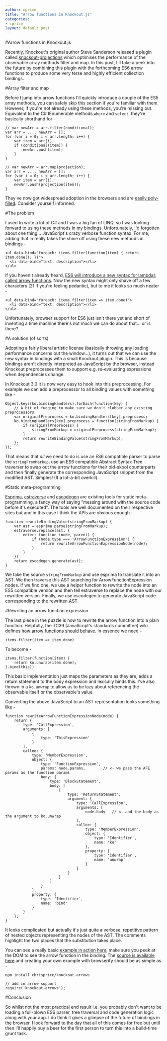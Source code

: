 ```yaml
---
author: cprice
title: "Arrow functions in Knockout.js"
categories:
- cprice
layout: default_post
---
```

#Arrow functions in Knockout.js

Recently, Knockout's original author Steve Sanderson released a plugin called [knockout-projections](https://github.com/stevesanderson/knockout-projections) which optimises the performance of the observable array methods filter and map. In this post, I'll take a peek into the future by combining this plugin with the forthcoming ES6 arrow functions to produce some very terse and highly efficient collection bindings.

#Array filter and map

Before I jump into arrow functions I'll quickly introduce a couple of the ES5 array methods, you can safely skip this section if you're familiar with them. However, if you're not already using these methods, you're missing out. Equivalent to the C# IEnumerable methods ```where``` and ```select```, they're basically shorthand for -

```
// var newArr = arr.filter(conditional);
var arr = ..., newArr = [];
for (var i = 0; i < arr.length; i++) {
    var item = arr[i];
    if (conditional(item)) {
        newArr.push(item);
    }
}

// var newArr = arr.map(projection);
var arr = ..., newArr = [];
for (var i = 0; i < arr.length; i++) {
    var item = arr[i];
    newArr.push(projection(item));
}
```

They've now got widespread adoption in the browsers and are [easily poly-filled](https://github.com/es-shims/es5-shim/). Consider yourself informed.

#The problem

I used to write a lot of C# and I was a big fan of LINQ, so I was looking forward to using these methods in my bindings. Unfortunately, I'd forgotten about one thing... JavaScript's crazy verbose function syntax. For me, adding that in really takes the shine off using these new methods in bindings -

```
<ul data-bind="foreach: items.filter(function(item) { return item.done(); })">
  <li data-bind="text: description"></li>
</ul>
```

If you haven't already heard, [ES6 will introduce a new syntax for lambdas called arrow functions](http://tc39wiki.calculist.org/es6/arrow-functions/). Now the new syntax might only shave off a few characters (21 if you're feeling pedantic), but to me it looks so much neater -

```
<ul data-bind="foreach: items.filter(item => item.done)">
  <li data-bind="text: description"></li>
</ul>
```

Unfortunately, browser support for ES6 just isn't there yet and short of inventing a time machine there's not much we can do about that... or is there?

#A solution (of sorts)

Adopting a fairly liberal artistic license (basically throwing any loading performance concerns out the window...), it turns out that we can use the new syntax in bindings with a small Knockout plugin. This is because bindings aren't directly interpreted as JavaScript by the browser, instead Knockout preprocesses them to support e.g. re-evaluating expressions when dependencies change. 

In Knockout 3.0 it is now very easy to hook into this preprocessing. For example we can add a preprocessor to all binding values with something like -

```
Object.keys(ko.bindingHandlers).forEach(function(key) {
    // A bit of fudging to make sure we don't clobber any existing preprocessors
    var originalPreprocess = ko.bindingHandlers[key].preprocess;
    ko.bindingHandlers[key].preprocess = function(stringFromMarkup) {
        if (originalPreprocess) {
            stringFromMarkup = originalPreprocess(stringFromMarkup);
        }
        return rewriteBindingValue(stringFromMarkup);
    };
});
```

That means that *all* we need to do is use an ES6 compatible parser to parse the ```stringFromMarkup```, use an ES6 compatible Abstract Syntax Tree traverser to swap out the arrow functions for their old-skool counterparts and then finally generate the corresponding JavaScript snippet from the modified AST. Simples! (If a lot-a-bit overkill).

#Static meta-programming

[Esprima](https://github.com/ariya/esprima), [estraverse](https://github.com/Constellation/estraverse) and [escodegen](https://github.com/Constellation/escodegen) are existing tools for static meta-programming, a fancy way of saying "messing around with the source code before it's executed". The tools are well documented on their respective sites but and in this case I think the APIs are obvious enough -

```
function rewriteBindingValue(stringFromMarkup) {
    var ast = esprima.parse(stringFromMarkup);
    estraverse.replace(ast, {
        enter: function (node, parent) {
            if (node.type === 'ArrowFunctionExpression') {
                return rewriteArrowFunctionExpressionNode(node);
            }
        }
    })
    return escodegen.generate(ast);
}
```

We take the source ```stringFromMarkup``` and use esprima to translate it into an AST. We then traverse this AST searching for ArrowFunctionExpression nodes. If we find one, we use a helper function to rewrite the node into an ES5 compatible version and then tell estraverse to replace the node with our rewritten version. Finally, we use escodegen to generate JavaScript code corresponding to the rewritten AST.

#Rewriting an arrow function expression

The last piece in the puzzle is how to rewrite the arrow function into a plain function. Helpfully, the TC39 (JavaScript's standards committee) wiki defines [how arrow functions should behave](http://tc39wiki.calculist.org/es6/arrow-functions/). In essence we need -

```
items.filter(item => item.done)
``` 

To become -

```
items.filter(function(item) { 
    return ko.unwrap(item.done); 
}.bind(this))
```

This basic implementation just maps the parameters as they are, adds a return statement to the body expression and lexically binds this. I've also thrown in a ```ko.unwrap``` to allow us to be lazy about referencing the observable itself or the observable's value. 

Converting the above JavaScript to an AST representation looks something like -

```
function rewriteArrowFunctionExpressionNode(node) {
    return {
        type: 'CallExpression',
        arguments: [
            {
                type: 'ThisExpression'
            }
        ],
        callee: {
            type: 'MemberExpression',
            object: {
                type: 'FunctionExpression',
                params: node.params,        // <- we pass the AFE params as the function params
                body: {
                    type: 'BlockStatement',
                    body: [
                        {
                            type: 'ReturnStatement',
                            argument: {
                                type: 'CallExpression',
                                arguments: [
                                    node.body   // <- and the body as the argument to ko.unwrap
                                ],
                                callee: {
                                    type: 'MemberExpression',
                                    object: {
                                        type: 'Identifier',
                                        name: 'ko'
                                    },
                                    property: {
                                        type: 'Identifier',
                                        name: 'unwrap'
                                    }
                                }
                            }
                        }
                    ]
                }
            },
            property: {
                type: 'Identifier',
                name: 'bind'
            }
        }
    };
}
```

It looks complicated but actually it's just quite a verbose, repetitive pattern of nested objects representing the nodes of the AST. The comments highlight the two places that the substitution takes place. 

You can see a really basic [example in action here](http://chrisprice.io/knockout-arrows/example/), make sure you peek at the DOM to see the arrow function in the binding. The [source is available here](https://github.com/chrisprice/knockout-arrows/) and creating your own example with browserify should be as simple as -

```
npm install chrisprice/knockout-arrows
```

```
// add in arrow support
require('knockout-arrows');
```

#Conclusion

So whilst not the most practical end result i.e. you probably don't want to be loading a full-blown ES6 parser, tree traversal and code generation logic along with your app. I do think it gives a glimpse of the future of bindings in the browser. I look forward to the day that all of this comes for free but until then I'll happily buy a beer for the first person to turn this into a build-time grunt task.

